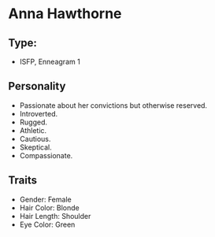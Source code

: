 # Anna Hawthorne
## Type:
* ISFP, Enneagram 1
## Personality
- Passionate about her convictions but otherwise reserved.
- Introverted.
- Rugged.
- Athletic.
- Cautious.
- Skeptical.
- Compassionate.
## Traits
- Gender: Female
- Hair Color: Blonde
- Hair Length: Shoulder
- Eye Color: Green

